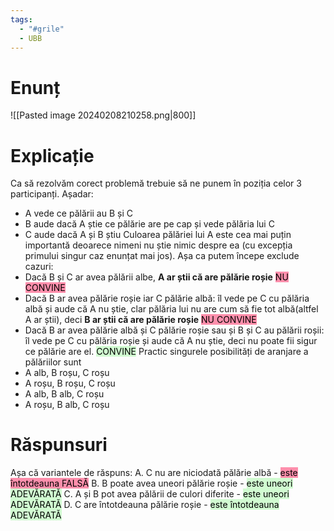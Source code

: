 ```yaml
---
tags:
  - "#grile"
  - UBB
---
```

# Enunț
![[Pasted image 20240208210258.png|800]]
# Explicație
Ca să rezolvăm corect problemă trebuie să ne punem în poziția celor 3 participanți. Așadar:
- A vede ce pălării au B și C
- B aude dacă A știe ce pălărie are pe cap și vede pălăria lui C
- C aude dacă A și B știu
Culoarea pălăriei lui A este cea mai puțin importantă deoarece nimeni nu știe nimic despre ea (cu excepția primului singur caz enunțat mai jos).
Așa ca putem începe exclude cazuri:
- Dacă B și C ar avea pălării albe, **A ar știi că are pălărie roșie** <mark style="background: #FF5582A6;">NU CONVINE</mark>
- Dacă B ar avea pălărie roșie iar C pălărie albă: îl vede pe C cu pălăria albă și aude că A nu știe, clar pălăria lui nu are cum să fie tot albă(altfel A ar știi), deci **B ar știi că are pălărie roșie** <mark style="background: #FF5582A6;">NU CONVINE</mark>
- Dacă B ar avea pălărie albă și C pălărie roșie sau și B și C au pălării roșii: îl vede pe C cu pălăria roșie și aude că A nu știe, deci nu poate fii sigur ce pălărie are el. <mark style="background: #BBFABBA6;">CONVINE</mark>
Practic singurele posibilități de aranjare a pălăriilor sunt
- A alb, B roșu, C roșu
- A roșu, B roșu, C roșu
- A alb, B alb, C roșu
- A roșu, B alb, C roșu
# Răspunsuri
Așa că variantele de răspuns:
A. C nu are niciodată pălărie albă - <mark style="background: #FF5582A6;">este întotdeauna FALSĂ</mark>
B. B poate avea uneori pălărie roșie - <mark style="background: #BBFABBA6;">este uneori ADEVĂRATĂ</mark>
C. A și B pot avea pălării de culori diferite - <mark style="background: #BBFABBA6;">este uneori ADEVĂRATĂ</mark>
D. C are întotdeauna pălărie roșie - <mark style="background: #BBFABBA6;">este întotdeauna ADEVĂRATĂ</mark>